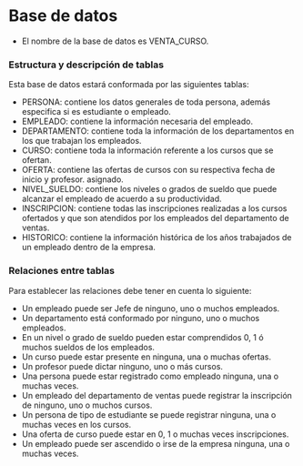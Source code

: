 
# Base de datos
- El nombre de la base de datos es VENTA_CURSO.
### Estructura y descripción de tablas
Esta base de datos estará conformada por las siguientes tablas:
- PERSONA: contiene los datos generales de toda persona, además especifica si es estudiante o empleado.
- EMPLEADO: contiene la información necesaria del empleado.
- DEPARTAMENTO: contiene toda la información de los departamentos en los que trabajan los empleados.
- CURSO: contiene toda la información referente a los cursos que se ofertan.
- OFERTA: contiene las ofertas de cursos con su respectiva fecha de inicio y profesor. asignado. 
- NIVEL_SUELDO: contiene los niveles o grados de sueldo que puede alcanzar el empleado de acuerdo a su productividad.
- INSCRIPCION: contiene todas las inscripciones realizadas a los cursos ofertados y que son atendidos por los empleados del departamento de ventas.
- HISTORICO: contiene la información histórica de los años trabajados de un empleado dentro de la empresa.
### Relaciones entre tablas
Para establecer las relaciones debe tener en cuenta lo siguiente:
- Un empleado puede ser Jefe de ninguno, uno o muchos empleados.
- Un departamento está conformado por ninguno, uno o muchos empleados.
- En un nivel o grado de sueldo pueden estar comprendidos 0, 1 ó muchos sueldos de los empleados.
- Un curso puede estar presente en ninguna, una o muchas ofertas.
- Un profesor puede dictar ninguno, uno o más cursos.
- Una persona puede estar registrado como empleado ninguna, una o muchas veces.
- Un empleado del departamento de ventas puede registrar la inscripción de ninguno, uno o muchos cursos.
- Un persona de tipo de estudiante se puede registrar ninguna, una o muchas veces en los cursos.
- Una oferta de curso puede estar en 0, 1 o muchas veces inscripciones.
- Un empleado puede ser ascendido o irse de la empresa ninguna, una o muchas veces.